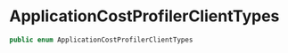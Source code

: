 # ApplicationCostProfilerClientTypes

``` swift
public enum ApplicationCostProfilerClientTypes 
```

